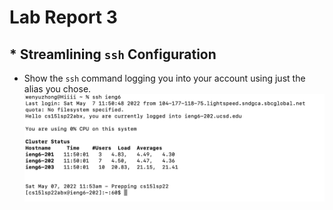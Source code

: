 # Lab Report 3

## * Streamlining `ssh` Configuration

* Show the `ssh` command logging you into your account using just the alias you chose.
![Image](report301.png)
